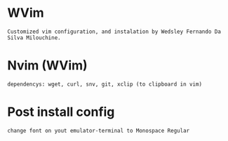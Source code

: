 # WVim

    Customized vim configuration, and instalation by Wedsley Fernando Da Silva Milouchine. 
    

# Nvim (WVim) 

    dependencys: wget, curl, snv, git, xclip (to clipboard in vim)

# Post install config

    change font on yout emulator-terminal to Monospace Regular




